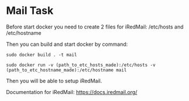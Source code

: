 # Mail Task

Before start docker you need to create 2 files for iRedMail: /etc/hosts and /etc/hostname

Then you can build and start docker by command:

```sudo docker build . -t mail```

```sudo docker run -v (path_to_etc_hosts_made):/etc/hosts -v (path_to_etc_hostname_made):/etc/hostname mail```

Then you will be able to setup iRedMail. 

Documentation for iRedMail: https://docs.iredmail.org/
